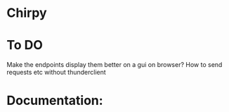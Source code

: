 # Chirpy

# To DO
Make the endpoints display them better on a gui on browser?
How to send requests etc without thunderclient 
# Documentation:
